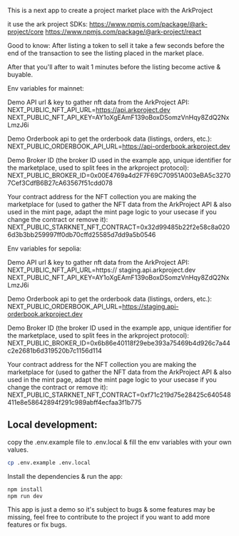 This is a next app to create a project market place with the ArkProject

it use the ark project SDKs:
https://www.npmjs.com/package/@ark-project/core
https://www.npmjs.com/package/@ark-project/react

Good to know:
After listing a token to sell it take a few seconds before the end of the transaction to see the listing placed in the market place.

After that you'll after to wait 1 minutes before the listing become active & buyable.

Env variables for mainnet:

Demo API url & key to gather nft data from the ArkProject API:
NEXT_PUBLIC_NFT_API_URL=https://api.arkproject.dev
NEXT_PUBLIC_NFT_API_KEY=AY1oXgEAmF139oBoxDSomzVnHqy8ZdQ2NxLmzJ6i

Demo Orderbook api to get the orderbook data (listings, orders, etc.):
NEXT_PUBLIC_ORDERBOOK_API_URL=https://api-orderbook.arkproject.dev

Demo Broker ID (the broker ID used in the example app, unique identifier for the marketplace, used to split fees in the arkproject protocol):
NEXT_PUBLIC_BROKER_ID=0x00E4769a4d2F7F69C70951A003eBA5c32707Cef3CdfB6B27cA63567f51cdd078

Your contract address for the NFT collection you are making the marketplace for (used to gather the NFT data from the ArkProject API & also used in the mint page, adapt the mint page logic to your usecase if you change the contract or remove it):
NEXT_PUBLIC_STARKNET_NFT_CONTRACT=0x32d99485b22f2e58c8a0206d3b3bb259997ff0db70cffd25585d7dd9a5b0546

Env variables for sepolia:

Demo API url & key to gather nft data from the ArkProject API:
NEXT_PUBLIC_NFT_API_URL=https://
staging.api.arkproject.dev
NEXT_PUBLIC_NFT_API_KEY=AY1oXgEAmF139oBoxDSomzVnHqy8ZdQ2NxLmzJ6i

Demo Orderbook api to get the orderbook data (listings, orders, etc.):
NEXT_PUBLIC_ORDERBOOK_API_URL=https://staging.api-orderbook.arkproject.dev

Demo Broker ID (the broker ID used in the example app, unique identifier for the marketplace, used to split fees in the arkproject protocol):
NEXT_PUBLIC_BROKER_ID=0x6b86e40118f29ebe393a75469b4d926c7a44c2e2681b6d319520b7c1156d114

Your contract address for the NFT collection you are making the marketplace for (used to gather the NFT data from the ArkProject API & also used in the mint page, adapt the mint page logic to your usecase if you change the contract or remove it):
NEXT_PUBLIC_STARKNET_NFT_CONTRACT=0xf71c219d75e28425c640548411e8e58642894f291c989abff4ecfaa3f1b775

## Local development:

copy the .env.example file to .env.local & fill the env variables with your own values.

```bash
cp .env.example .env.local
```

Install the dependencies & run the app:

```bash
npm install
npm run dev
```

This app is just a demo so it's subject to bugs & some features may be missing, feel free to contribute to the project if you want to add more features or fix bugs.
